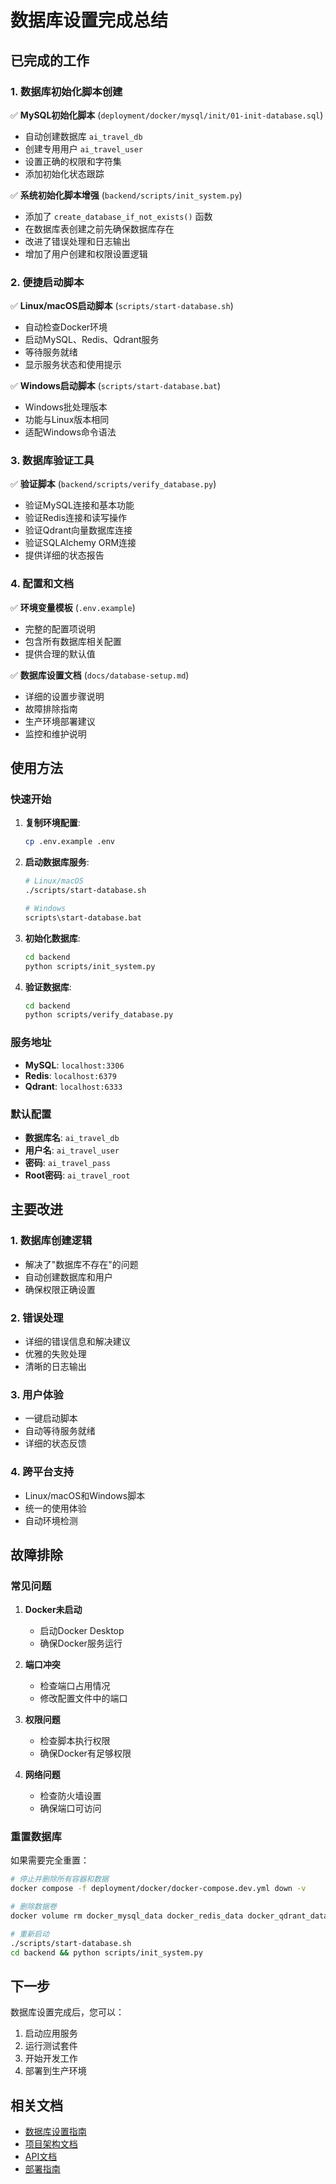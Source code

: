 # 数据库设置完成总结

## 已完成的工作

### 1. 数据库初始化脚本创建

✅ **MySQL初始化脚本** (`deployment/docker/mysql/init/01-init-database.sql`)
- 自动创建数据库 `ai_travel_db`
- 创建专用用户 `ai_travel_user`
- 设置正确的权限和字符集
- 添加初始化状态跟踪

✅ **系统初始化脚本增强** (`backend/scripts/init_system.py`)
- 添加了 `create_database_if_not_exists()` 函数
- 在数据库表创建之前先确保数据库存在
- 改进了错误处理和日志输出
- 增加了用户创建和权限设置逻辑

### 2. 便捷启动脚本

✅ **Linux/macOS启动脚本** (`scripts/start-database.sh`)
- 自动检查Docker环境
- 启动MySQL、Redis、Qdrant服务
- 等待服务就绪
- 显示服务状态和使用提示

✅ **Windows启动脚本** (`scripts/start-database.bat`)
- Windows批处理版本
- 功能与Linux版本相同
- 适配Windows命令语法

### 3. 数据库验证工具

✅ **验证脚本** (`backend/scripts/verify_database.py`)
- 验证MySQL连接和基本功能
- 验证Redis连接和读写操作
- 验证Qdrant向量数据库连接
- 验证SQLAlchemy ORM连接
- 提供详细的状态报告

### 4. 配置和文档

✅ **环境变量模板** (`.env.example`)
- 完整的配置项说明
- 包含所有数据库相关配置
- 提供合理的默认值

✅ **数据库设置文档** (`docs/database-setup.md`)
- 详细的设置步骤说明
- 故障排除指南
- 生产环境部署建议
- 监控和维护说明

## 使用方法

### 快速开始

1. **复制环境配置**:
   ```bash
   cp .env.example .env
   ```

2. **启动数据库服务**:
   ```bash
   # Linux/macOS
   ./scripts/start-database.sh
   
   # Windows
   scripts\start-database.bat
   ```

3. **初始化数据库**:
   ```bash
   cd backend
   python scripts/init_system.py
   ```

4. **验证数据库**:
   ```bash
   cd backend
   python scripts/verify_database.py
   ```

### 服务地址

- **MySQL**: `localhost:3306`
- **Redis**: `localhost:6379`
- **Qdrant**: `localhost:6333`

### 默认配置

- **数据库名**: `ai_travel_db`
- **用户名**: `ai_travel_user`
- **密码**: `ai_travel_pass`
- **Root密码**: `ai_travel_root`

## 主要改进

### 1. 数据库创建逻辑
- 解决了"数据库不存在"的问题
- 自动创建数据库和用户
- 确保权限正确设置

### 2. 错误处理
- 详细的错误信息和解决建议
- 优雅的失败处理
- 清晰的日志输出

### 3. 用户体验
- 一键启动脚本
- 自动等待服务就绪
- 详细的状态反馈

### 4. 跨平台支持
- Linux/macOS和Windows脚本
- 统一的使用体验
- 自动环境检测

## 故障排除

### 常见问题

1. **Docker未启动**
   - 启动Docker Desktop
   - 确保Docker服务运行

2. **端口冲突**
   - 检查端口占用情况
   - 修改配置文件中的端口

3. **权限问题**
   - 检查脚本执行权限
   - 确保Docker有足够权限

4. **网络问题**
   - 检查防火墙设置
   - 确保端口可访问

### 重置数据库

如果需要完全重置：

```bash
# 停止并删除所有容器和数据
docker compose -f deployment/docker/docker-compose.dev.yml down -v

# 删除数据卷
docker volume rm docker_mysql_data docker_redis_data docker_qdrant_data

# 重新启动
./scripts/start-database.sh
cd backend && python scripts/init_system.py
```

## 下一步

数据库设置完成后，您可以：

1. 启动应用服务
2. 运行测试套件
3. 开始开发工作
4. 部署到生产环境

## 相关文档

- [数据库设置指南](docs/database-setup.md)
- [项目架构文档](docs/architecture.md)
- [API文档](docs/api.md)
- [部署指南](docs/deployment.md)
